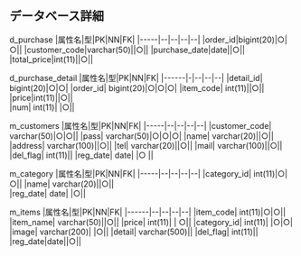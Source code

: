 ## データベース詳細

d_purchase
|属性名|型|PK|NN|FK|
|-----|--|--|--|--| 
|order_id|bigint(20)|○|○||
|customer_code|varchar(50)||○||
|purchase_date|date||○||
|total_price|int(11)||○|| 

 d_purchase_detail
|属性名|型|PK|NN|FK|
|------|-|--|--|--|
|detail_id| bigint(20)|○|○|
|order_id| bigint(20)|○|○|○| 
|item_code| int(11)||○||
|price|int(11)||○||  
|num| int(11)| |○|| 

m_customers
|属性名|型|PK|NN|FK|
|-----|--|--|--|--|
|customer_code| varchar(50)|○|○|| 
|pass| varchar(50)|○|○|○|
|name| varchar(20)||○|| 
|address| varchar(100)||○|| 
|tel| varchar(20)||○||
|mail| varchar(100)||○|| 
|del_flag| int(11)|| 
|reg_date| date| |○ || 

m_category
|属性名|型|PK|NN|FK|
|-----|--|--|--|--|
|category_id| int(11)|○|○|| 
|name| varchar(20)||○||  
|reg_date| date| |○|| 

m_items
|属性名|型|PK|NN|FK|
|------|--|--|--|--|
|item_code| int(11)|○|○|| 
|item_name| varchar(50)||○||
|price| int(11)| | ○|| 
|category_id| int(11)| |○|○|
|image| varchar(200)| |○|| 
|detail| varchar(500)|| 
|del_flag| int(11)|| 
|reg_date|date||○|| 

 
